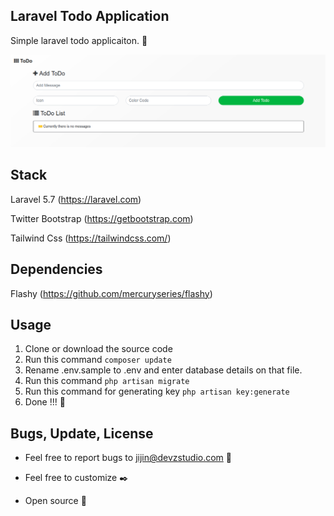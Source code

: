 ## Laravel Todo Application

Simple laravel todo applicaiton. 🚀

[![Laravel ToDo Application](https://github.com/PJijin/Laravel-Todo-Application/blob/master/preview.png?raw=true "Laravel ToDo Application")]()


## Stack
Laravel 5.7 (https://laravel.com)

Twitter Bootstrap (https://getbootstrap.com)

Tailwind Css (https://tailwindcss.com/)

## Dependencies

Flashy (https://github.com/mercuryseries/flashy)

## Usage

1. Clone or download the source code
2. Run this command
    `composer update`
3. Rename .env.sample to .env and enter database details on that file.
4. Run this command
    `php artisan migrate`
5. Run this command for generating key
     `php artisan key:generate`
6. Done !!! 🥳  


## Bugs, Update, License

- Feel free to report bugs to jijin@devzstudio.com 🐞

- Feel free to customize ✒️

- Open source 🎉
